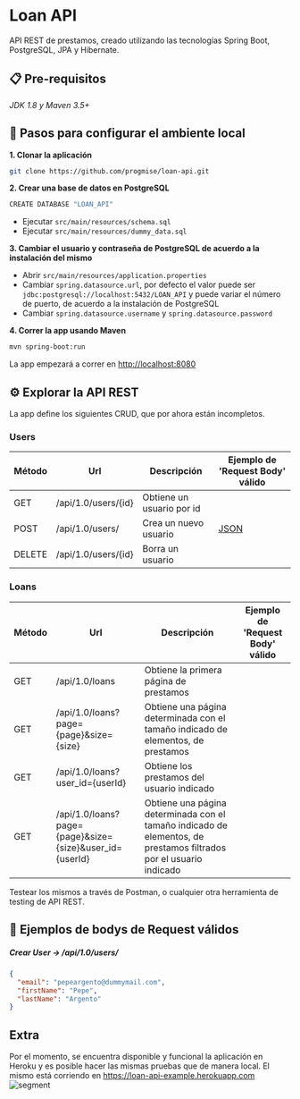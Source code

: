 # Loan API

API REST de prestamos, creado utilizando las tecnologías Spring Boot, PostgreSQL, JPA y Hibernate.

## 📋 Pre-requisitos 

_JDK 1.8 y Maven 3.5+_

## 🔧 Pasos para configurar el ambiente local

**1. Clonar la aplicación**

```bash
git clone https://github.com/progmise/loan-api.git
```

**2. Crear una base de datos en PostgreSQL**
```bash
CREATE DATABASE "LOAN_API"
```
- Ejecutar `src/main/resources/schema.sql`
- Ejecutar `src/main/resources/dummy_data.sql`

**3. Cambiar el usuario y contraseña de PostgreSQL de acuerdo a la instalación del mismo**

+ Abrir `src/main/resources/application.properties`
+ Cambiar `spring.datasource.url`, por defecto el valor puede ser `jdbc:postgresql://localhost:5432/LOAN_API` y puede variar el número de puerto,  de acuerdo a la instalación de PostgreSQL
+ Cambiar `spring.datasource.username` y `spring.datasource.password`

**4. Correr la app usando Maven**

```bash
mvn spring-boot:run
```
La app empezará a correr en <http://localhost:8080>

## ⚙️ Explorar la API REST

La app define los siguientes CRUD, que por ahora están incompletos.

### Users

| Método | Url | Descripción | Ejemplo de 'Request Body' válido |
| ------ | --- | ----------- | ------------------------- |
| GET    | /api/1.0/users/{id} | Obtiene un usuario por id | |
| POST   | /api/1.0/users/ | Crea un nuevo usuario | [JSON](#postcreate) |
| DELETE | /api/1.0/users/{id} | Borra un usuario | |

### Loans

| Método | Url | Descripción | Ejemplo de 'Request Body' válido |
| ------ | --- | ----------- | ------------------------- |
| GET    | /api/1.0/loans | Obtiene la primera página de prestamos | |
| GET    | /api/1.0/loans?page={page}&size={size} | Obtiene una página determinada con el tamaño indicado de elementos, de prestamos | |
| GET    | /api/1.0/loans?user_id={userId} | Obtiene los prestamos del usuario indicado | |
| GET    | /api/1.0/loans?page={page}&size={size}&user_id={userId} | Obtiene una página determinada con el tamaño indicado de elementos, de prestamos filtrados por el usuario indicado | |

Testear los mismos a través de Postman, o cualquier otra herramienta de testing de API REST.

## 📖 Ejemplos de bodys de Request válidos

##### <a id="postcreate">Crear User -> /api/1.0/users/</a>
```json
{
  "email": "pepeargento@dummymail.com",
  "firstName": "Pepe",
  "lastName": "Argento"
}
```

## Extra ##

Por el momento, se encuentra disponible y funcional la aplicación en Heroku y es posible hacer las mismas pruebas que de manera local. El mismo está corriendo en <https://loan-api-example.herokuapp.com>
![segment](https://api.segment.io/v1/pixel/track?data=ewogICJ3cml0ZUtleSI6ICJwcDJuOTU4VU1NT21NR090MWJXS0JQd0tFNkcydW51OCIsCiAgInVzZXJJZCI6ICIxMjNibG9nYXBpMTIzIiwKICAiZXZlbnQiOiAiQmxvZ0FwaSB2aXNpdGVkIiwKICAicHJvcGVydGllcyI6IHsKICAgICJzdWJqZWN0IjogIkJsb2dBcGkgdmlzaXRlZCIsCiAgICAiZW1haWwiOiAiY29tcy5zcHVyc0BnbWFpbC5jb20iCiAgfQp9)
